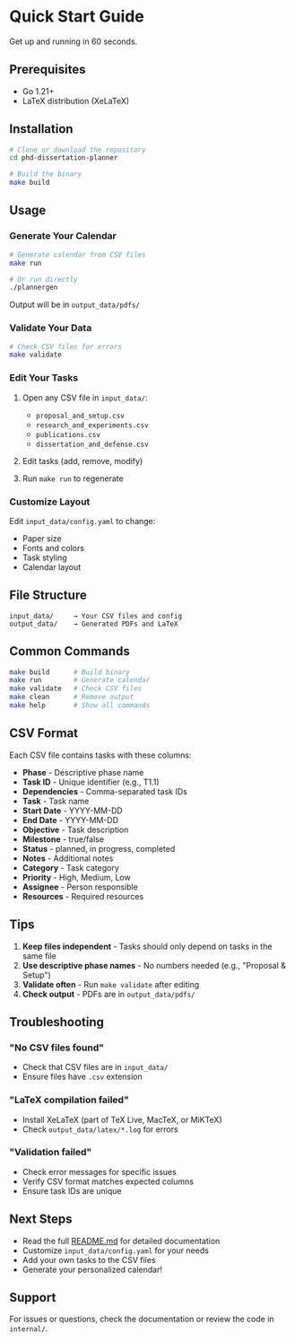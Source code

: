 # Quick Start Guide

Get up and running in 60 seconds.

## Prerequisites

- Go 1.21+
- LaTeX distribution (XeLaTeX)

## Installation

```bash
# Clone or download the repository
cd phd-dissertation-planner

# Build the binary
make build
```

## Usage

### Generate Your Calendar

```bash
# Generate calendar from CSV files
make run

# Or run directly
./plannergen
```

Output will be in `output_data/pdfs/`

### Validate Your Data

```bash
# Check CSV files for errors
make validate
```

### Edit Your Tasks

1. Open any CSV file in `input_data/`:
   - `proposal_and_setup.csv`
   - `research_and_experiments.csv`
   - `publications.csv`
   - `dissertation_and_defense.csv`

2. Edit tasks (add, remove, modify)

3. Run `make run` to regenerate

### Customize Layout

Edit `input_data/config.yaml` to change:
- Paper size
- Fonts and colors
- Task styling
- Calendar layout

## File Structure

```
input_data/     → Your CSV files and config
output_data/    → Generated PDFs and LaTeX
```

## Common Commands

```bash
make build      # Build binary
make run        # Generate calendar
make validate   # Check CSV files
make clean      # Remove output
make help       # Show all commands
```

## CSV Format

Each CSV file contains tasks with these columns:

- **Phase** - Descriptive phase name
- **Task ID** - Unique identifier (e.g., T1.1)
- **Dependencies** - Comma-separated task IDs
- **Task** - Task name
- **Start Date** - YYYY-MM-DD
- **End Date** - YYYY-MM-DD
- **Objective** - Task description
- **Milestone** - true/false
- **Status** - planned, in progress, completed
- **Notes** - Additional notes
- **Category** - Task category
- **Priority** - High, Medium, Low
- **Assignee** - Person responsible
- **Resources** - Required resources

## Tips

1. **Keep files independent** - Tasks should only depend on tasks in the same file
2. **Use descriptive phase names** - No numbers needed (e.g., "Proposal & Setup")
3. **Validate often** - Run `make validate` after editing
4. **Check output** - PDFs are in `output_data/pdfs/`

## Troubleshooting

### "No CSV files found"
- Check that CSV files are in `input_data/`
- Ensure files have `.csv` extension

### "LaTeX compilation failed"
- Install XeLaTeX (part of TeX Live, MacTeX, or MiKTeX)
- Check `output_data/latex/*.log` for errors

### "Validation failed"
- Check error messages for specific issues
- Verify CSV format matches expected columns
- Ensure task IDs are unique

## Next Steps

- Read the full [README.md](README.md) for detailed documentation
- Customize `input_data/config.yaml` for your needs
- Add your own tasks to the CSV files
- Generate your personalized calendar!

## Support

For issues or questions, check the documentation or review the code in `internal/`.
